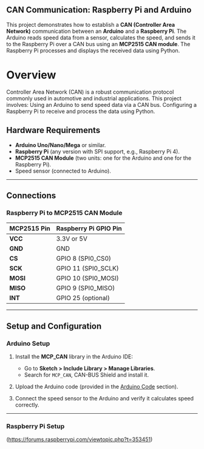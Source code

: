 ## CAN Communication: Raspberry Pi and Arduino
This project demonstrates how to establish a **CAN (Controller Area Network)** communication between an **Arduino** and a **Raspberry Pi**. The Arduino reads speed data from a sensor, calculates the speed, and sends it to the Raspberry Pi over a CAN bus using an **MCP2515 CAN module**. The Raspberry Pi processes and displays the received data using Python.


<h1>Overview</h1>
Controller Area Network (CAN) is a robust communication protocol commonly used in automotive and industrial applications. This project involves:
  Using an Arduino to send speed data via a CAN bus.
  Configuring a Raspberry Pi to receive and process the data using Python.

## Hardware Requirements
- **Arduino Uno/Nano/Mega** or similar.
- **Raspberry Pi** (any version with SPI support, e.g., Raspberry Pi 4).
- **MCP2515 CAN Module** (two units: one for the Arduino and one for the Raspberry Pi).
- Speed sensor (connected to Arduino).
---

## Connections

### Raspberry Pi to MCP2515 CAN Module
| MCP2515 Pin   | Raspberry Pi GPIO Pin |
|---------------|------------------------|
| **VCC**       | 3.3V or 5V            |
| **GND**       | GND                   |
| **CS**        | GPIO 8 (SPI0_CS0)     |
| **SCK**       | GPIO 11 (SPI0_SCLK)   |
| **MOSI**      | GPIO 10 (SPI0_MOSI)   |
| **MISO**      | GPIO 9 (SPI0_MISO)    |
| **INT**       | GPIO 25 (optional)    |

---

## Setup and Configuration

### Arduino Setup
1. Install the **MCP_CAN** library in the Arduino IDE:
   - Go to **Sketch > Include Library > Manage Libraries**.
   - Search for `MCP_CAN`, CAN-BUS Shield and install it.

2. Upload the Arduino code (provided in the [Arduino Code](#arduino-code) section).

3. Connect the speed sensor to the Arduino and verify it calculates speed correctly.

---

### Raspberry Pi Setup
(https://forums.raspberrypi.com/viewtopic.php?t=353451)
